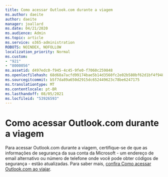 ```yaml
---
title: Como acessar Outlook.com durante a viagem
ms.author: daeite
author: daeite
manager: joallard
ms.date: 04/21/2020
ms.audience: Admin
ms.topic: article
ms.service: o365-administration
ROBOTS: NOINDEX, NOFOLLOW
localization_priority: Normal
ms.custom:
- "921"
- "8000056"
ms.assetid: d497edc0-f945-4c45-9fe0-f7060c259848
ms.openlocfilehash: 68d68a7acfd99174bae5b14d3560fc2e02b580bf62d1bf4f948543708c901a8e
ms.sourcegitcommit: b5f7da89a650d2915dc652449623c78be6247175
ms.translationtype: MT
ms.contentlocale: pt-BR
ms.lasthandoff: 08/05/2021
ms.locfileid: "53926593"
---
```

# <a name="how-to-access-outlookcom-while-traveling"></a>Como acessar Outlook.com durante a viagem

Para acessar Outlook.com durante a viagem, certifique-se de que as informações de segurança da sua conta da Microsoft - um endereço de email alternativo ou número de telefone onde você pode obter códigos de segurança - estão atualizadas. Para saber mais, [confira Como acessar Outlook.com ao viajar](https://support.office.com/article/c44f16da-7156-4890-853c-286aafeda87e?wt.mc_id=Office_Outlook_com_Alchemy).
